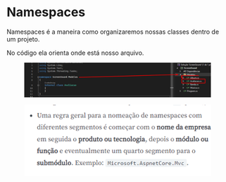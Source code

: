 # Namespaces

Namespaces é a maneira como organizaremos nossas classes dentro de um projeto.

No código ela orienta onde está nosso arquivo.

<div align="center" data-full-width="true">

<figure><img src=".gitbook/assets/image (1) (1) (1) (1).png" alt=""><figcaption></figcaption></figure>

</div>

<figure><img src=".gitbook/assets/image (5).png" alt=""><figcaption></figcaption></figure>
